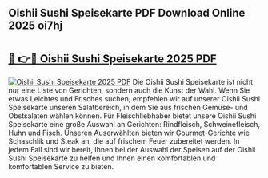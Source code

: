 ## Oishii Sushi Speisekarte PDF Download Online 2025 oi7hj

# <h2><a href="http://gc7lyro.nevu.top/?p=Oishii+Sushi+Speisekarte">🔗 👉🔴 Oishii Sushi Speisekarte 2025 PDF</a></h2>

[![Oishii Sushi Speisekarte 2025 PDF](https://i.imgur.com/dBaPXMq.png)](http://gc7lyro.nevu.top/?p=Oishii+Sushi+Speisekarte)
Die Oishii Sushi Speisekarte ist nicht nur eine Liste von Gerichten, sondern auch die Kunst der Wahl. Wenn Sie etwas Leichtes und Frisches suchen, empfehlen wir auf unserer Oishii Sushi Speisekarte unseren Salatbereich, in dem Sie aus frischen Gemüse- und Obstsalaten wählen können. Für Fleischliebhaber bietet unsere Oishii Sushi Speisekarte eine große Auswahl an Gerichten: Rindfleisch, Schweinefleisch, Huhn und Fisch. Unseren Auserwählten bieten wir Gourmet-Gerichte wie Schaschlik und Steak an, die auf frischem Feuer zubereitet werden. In jedem Fall sind wir bereit, Ihnen bei der Auswahl der Speisen auf der Oishii Sushi Speisekarte zu helfen und Ihnen einen komfortablen und komfortablen Service zu bieten.
